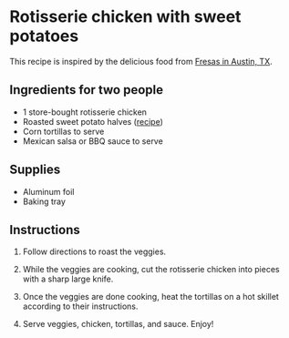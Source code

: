 # Rotisserie chicken with sweet potatoes

This recipe is inspired by the delicious food from [Fresas in Austin, TX](https://www.fresaschicken.com/). 


## Ingredients for two people

- 1 store-bought rotisserie chicken
- Roasted sweet potato halves ([recipe](../sides/roasted-sweet-potato-halves.md))
- Corn tortillas to serve
- Mexican salsa or BBQ sauce to serve


## Supplies

- Aluminum foil
- Baking tray


## Instructions

1. Follow directions to roast the veggies.

2. While the veggies are cooking, cut the rotisserie chicken into pieces with a sharp large knife.

3. Once the veggies are done cooking, heat the tortillas on a hot skillet according to their instructions.

4. Serve veggies, chicken, tortillas, and sauce. Enjoy!
